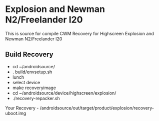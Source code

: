 Explosion and Newman N2/Freelander I20
========================
This is source for compile CWM Recovery for Highscreen Explosion and Newman N2/Freelander I20

Build Recovery
--------------------------------
- cd ~/androidsource/
- . build/envsetup.sh
- lunch
- select device
- make recoveryimage
- cd ~/androidsource/device/highscreen/explosion/
- ./recovery-repacker.sh

Your Recovery - /androidsource/out/target/product/explosion/recovery-uboot.img
